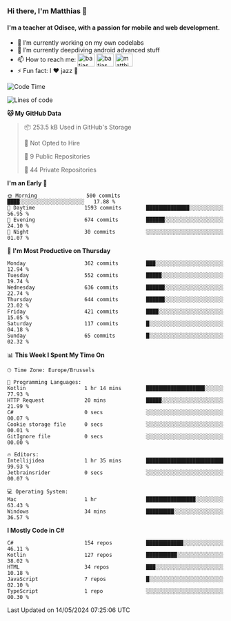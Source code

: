 ### Hi there, I'm Matthias 👋

#### I'm a teacher at Odisee, with a passion for mobile and web development.

- 🔭 I’m currently working on my own codelabs
- 🌱 I’m currently deepdiving android advanced stuff
- 📫 How to reach me: <a href="https://dev.to/batjas" target="_blank"><img align="center" src="https://raw.githubusercontent.com/rahuldkjain/github-profile-readme-generator/master/src/images/icons/Social/devto.svg" alt="batjas" height="30" width="40" /></a>
<a href="https://twitter.com/batjas" target="_blank"><img align="center" src="https://raw.githubusercontent.com/rahuldkjain/github-profile-readme-generator/master/src/images/icons/Social/twitter.svg" alt="batjas" height="30" width="40" /></a>
<a href="https://linkedin.com/in/matthiasdruwé" target="_blank"><img align="center" src="https://raw.githubusercontent.com/rahuldkjain/github-profile-readme-generator/master/src/images/icons/Social/linked-in-alt.svg" alt="matthiasdruwé" height="30" width="40" /></a>
- ⚡ Fun fact: I ❤ jazz 🎷


<!--START_SECTION:waka-->
![Code Time](http://img.shields.io/badge/Code%20Time-1%2C197%20hrs%2038%20mins-blue)

![Lines of code](https://img.shields.io/badge/From%20Hello%20World%20I%27ve%20Written-4.4%20million%20lines%20of%20code-blue)

**🐱 My GitHub Data** 

> 📦 253.5 kB Used in GitHub's Storage 
 > 
> 🚫 Not Opted to Hire
 > 
> 📜 9 Public Repositories 
 > 
> 🔑 44 Private Repositories 
 > 
**I'm an Early 🐤** 

```text
🌞 Morning                500 commits         ████░░░░░░░░░░░░░░░░░░░░░   17.88 % 
🌆 Daytime                1593 commits        ██████████████░░░░░░░░░░░   56.95 % 
🌃 Evening                674 commits         ██████░░░░░░░░░░░░░░░░░░░   24.10 % 
🌙 Night                  30 commits          ░░░░░░░░░░░░░░░░░░░░░░░░░   01.07 % 
```
📅 **I'm Most Productive on Thursday** 

```text
Monday                   362 commits         ███░░░░░░░░░░░░░░░░░░░░░░   12.94 % 
Tuesday                  552 commits         █████░░░░░░░░░░░░░░░░░░░░   19.74 % 
Wednesday                636 commits         ██████░░░░░░░░░░░░░░░░░░░   22.74 % 
Thursday                 644 commits         ██████░░░░░░░░░░░░░░░░░░░   23.02 % 
Friday                   421 commits         ████░░░░░░░░░░░░░░░░░░░░░   15.05 % 
Saturday                 117 commits         █░░░░░░░░░░░░░░░░░░░░░░░░   04.18 % 
Sunday                   65 commits          █░░░░░░░░░░░░░░░░░░░░░░░░   02.32 % 
```


📊 **This Week I Spent My Time On** 

```text
🕑︎ Time Zone: Europe/Brussels

💬 Programming Languages: 
Kotlin                   1 hr 14 mins        ███████████████████░░░░░░   77.93 % 
HTTP Request             20 mins             █████░░░░░░░░░░░░░░░░░░░░   21.99 % 
C#                       0 secs              ░░░░░░░░░░░░░░░░░░░░░░░░░   00.07 % 
Cookie storage file      0 secs              ░░░░░░░░░░░░░░░░░░░░░░░░░   00.01 % 
GitIgnore file           0 secs              ░░░░░░░░░░░░░░░░░░░░░░░░░   00.00 % 

🔥 Editors: 
Intellijidea             1 hr 35 mins        █████████████████████████   99.93 % 
Jetbrainsrider           0 secs              ░░░░░░░░░░░░░░░░░░░░░░░░░   00.07 % 

💻 Operating System: 
Mac                      1 hr                ████████████████░░░░░░░░░   63.43 % 
Windows                  34 mins             █████████░░░░░░░░░░░░░░░░   36.57 % 
```

**I Mostly Code in C#** 

```text
C#                       154 repos           ████████████░░░░░░░░░░░░░   46.11 % 
Kotlin                   127 repos           ██████████░░░░░░░░░░░░░░░   38.02 % 
HTML                     34 repos            ███░░░░░░░░░░░░░░░░░░░░░░   10.18 % 
JavaScript               7 repos             █░░░░░░░░░░░░░░░░░░░░░░░░   02.10 % 
TypeScript               1 repo              ░░░░░░░░░░░░░░░░░░░░░░░░░   00.30 % 
```




 Last Updated on 14/05/2024 07:25:06 UTC
<!--END_SECTION:waka-->
